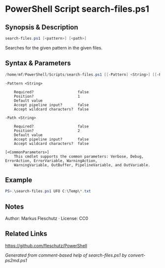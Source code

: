 # PowerShell Script search-files.ps1

## Synopsis & Description
```powershell
search-files.ps1 [<pattern>] [<path>]
```

Searches for the given pattern in the given files.

## Syntax & Parameters
```powershell
/home/mf/PowerShell/Scripts/search-files.ps1 [[-Pattern] <String>] [[-Path] <String>] [<CommonParameters>]
```

```
-Pattern <String>
    
    Required?                    false
    Position?                    1
    Default value                
    Accept pipeline input?       false
    Accept wildcard characters?  false
```

```
-Path <String>
    
    Required?                    false
    Position?                    2
    Default value                
    Accept pipeline input?       false
    Accept wildcard characters?  false
```

```
[<CommonParameters>]
    This cmdlet supports the common parameters: Verbose, Debug, ErrorAction, ErrorVariable, WarningAction, 
    WarningVariable, OutBuffer, PipelineVariable, and OutVariable.
```

## Example
```powershell
PS>.\search-files.ps1 UFO C:\Temp\*.txt
```


## Notes
Author: Markus Fleschutz · License: CC0

## Related Links
https://github.com/fleschutz/PowerShell

*Generated from comment-based help of search-files.ps1 by convert-ps2md.ps1*
